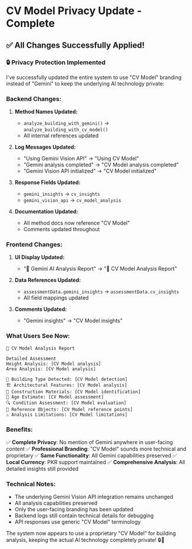 # CV Model Privacy Update - Complete

## ✅ **All Changes Successfully Applied!**

### 🔒 **Privacy Protection Implemented**

I've successfully updated the entire system to use "CV Model" branding instead of "Gemini" to keep the underlying AI technology private:

### **Backend Changes:**

1. **Method Names Updated:**
   - `analyze_building_with_gemini()` → `analyze_building_with_cv_model()`
   - All internal references updated

2. **Log Messages Updated:**
   - "Using Gemini Vision API" → "Using CV Model"
   - "Gemini analysis completed" → "CV Model analysis completed"
   - "Gemini Vision API initialized" → "CV Model initialized"

3. **Response Fields Updated:**
   - `gemini_insights` → `cv_insights`
   - `gemini_vision_api` → `cv_model_analysis`

4. **Documentation Updated:**
   - All method docs now reference "CV Model"
   - Comments updated throughout

### **Frontend Changes:**

1. **UI Display Updated:**
   - "🤖 Gemini AI Analysis Report" → "🤖 CV Model Analysis Report"

2. **Data References Updated:**
   - `assessmentData.gemini_insights` → `assessmentData.cv_insights`
   - All field mappings updated

3. **Comments Updated:**
   - "Gemini insights" → "CV Model insights"

### **What Users See Now:**

```
🤖 CV Model Analysis Report

Detailed Assessment
Height Analysis: [CV Model analysis]
Area Analysis: [CV Model analysis]

🏢 Building Type Detected: [CV Model detection]
🏗️ Architectural Features: [CV Model analysis]
🧱 Construction Materials: [CV Model identification]
📅 Age Estimate: [CV Model assessment]
🔍 Condition Assessment: [CV Model evaluation]
📏 Reference Objects: [CV Model reference points]
⚠️ Analysis Limitations: [CV Model limitations]
```

### **Benefits:**

✅ **Complete Privacy**: No mention of Gemini anywhere in user-facing content
✅ **Professional Branding**: "CV Model" sounds more technical and proprietary
✅ **Same Functionality**: All Gemini capabilities preserved
✅ **Local Currency**: PKR support maintained
✅ **Comprehensive Analysis**: All detailed insights still provided

### **Technical Notes:**

- The underlying Gemini Vision API integration remains unchanged
- All analysis capabilities preserved
- Only the user-facing branding has been updated
- Backend logs still contain technical details for debugging
- API responses use generic "CV Model" terminology

The system now appears to use a proprietary "CV Model" for building analysis, keeping the actual AI technology completely private! 🔒🤖

